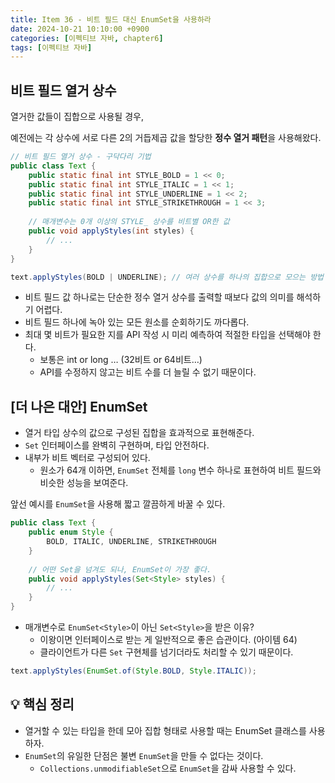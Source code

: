 ```yaml
---
title: Item 36 - 비트 필드 대신 EnumSet을 사용하라
date: 2024-10-21 10:10:00 +0900
categories: [이펙티브 자바, chapter6]
tags: [이펙티브 자바]
---
```


## **비트 필드 열거 상수**

열거한 값들이 집합으로 사용될 경우,

예전에는 각 상수에 서로 다른 2의 거듭제곱 값을 할당한 **정수 열거 패턴**을 사용해왔다.

```java
// 비트 필드 열거 상수 - 구닥다리 기법
public class Text {
    public static final int STYLE_BOLD = 1 << 0;
    public static final int STYLE_ITALIC = 1 << 1;
    public static final int STYLE_UNDERLINE = 1 << 2;
    public static final int STYLE_STRIKETHROUGH = 1 << 3;
	
    // 매개변수는 0개 이상의 STYLE_ 상수를 비트별 OR한 값
    public void applyStyles(int styles) {
        // ...
    }
}
```

```java
text.applyStyles(BOLD | UNDERLINE); // 여러 상수를 하나의 집합으로 모으는 방법 (비트 필드)
```

- 비트 필드 값 하나로는 단순한 정수 열거 상수를 출력할 때보다 값의 의미를 해석하기 어렵다.
- 비트 필드 하나에 녹아 있는 모든 원소를 순회하기도 까다롭다.
- 최대 몇 비트가 필요한 지를 API 작성 시 미리 예측하여 적절한 타입을 선택해야 한다.
    - 보통은 int or long … (32비트 or 64비트…)
    - API를 수정하지 않고는 비트 수를 더 늘릴 수 없기 때문이다.


## **[더 나은 대안] EnumSet**

- 열거 타입 상수의 값으로 구성된 집합을 효과적으로 표현해준다.
- `Set` 인터페이스를 완벽히 구현하며, 타입 안전하다.
- 내부가 비트 벡터로 구성되어 있다.
    - 원소가 64개 이하면, `EnumSet` 전체를 `long` 변수 하나로 표현하여 비트 필드와 비슷한 성능을 보여준다.

앞선 예시를 `EnumSet`을 사용해 짧고 깔끔하게 바꿀 수 있다.

```java
public class Text {
    public enum Style {
        BOLD, ITALIC, UNDERLINE, STRIKETHROUGH
    }
	
    // 어떤 Set을 넘겨도 되나, EnumSet이 가장 좋다.
    public void applyStyles(Set<Style> styles) {
        // ...
    }
}
```

- 매개변수로 `EnumSet<Style>`이 아닌 `Set<Style>`을 받은 이유?
    - 이왕이면 인터페이스로 받는 게 일반적으로 좋은 습관이다. (아이템 64)
    - 클라이언트가 다른 `Set` 구현체를 넘기더라도 처리할 수 있기 때문이다.

```java
text.applyStyles(EnumSet.of(Style.BOLD, Style.ITALIC));
```


## **💡 핵심 정리**
- 열거할 수 있는 타입을 한데 모아 집합 형태로 사용할 때는 EnumSet 클래스를 사용하자.
- `EnumSet`의 유일한 단점은 불변 `EnumSet`을 만들 수 없다는 것이다.
    - `Collections.unmodifiableSet`으로 `EnumSet`을 감싸 사용할 수 있다.
